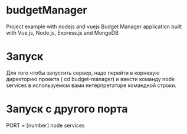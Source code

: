 # budgetManager
Project example with nodejs and vuejs
Budget Manager application built with Vue.js, Node.js, Express.js and MongoDB

# Запуск
Для того чтобы запустить сервер, надо перейти в корневую директорию проекта ( cd budget-manager) и ввести команду node services в используемом вами интерпретаторе командной строки.

# Запуск с другого порта
PORT = [number] node services
